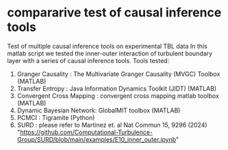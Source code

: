 # compararive test of causal inference tools
 Test of multiple causal inference tools on experimental TBL data
 In this matlab script we tested the inner-outer interaction of turbulent boundary layer with a series of causal inference tools.
 Tools tested:
 1. Granger Causality : The Multivariate Granger Causality (MVGC) Toolbox (MATLAB)
 2. Transfer Entropy : Java Information Dynamics Toolkit (JIDT) (MATLAB)
 3. Convergent Cross Mapping : convergent cross mapping matlab toolbox (MATLAB)
 4. Dynamic Bayesian Network: GlobalMIT toolbox (MATLAB)
 5. PCMCI : Tigramite (Python)
 6. SURD : please refer to Martinez et. al Nat Commun 15, 9296 (2024) "https://github.com/Computational-Turbulence-Group/SURD/blob/main/examples/E10_inner_outer.ipynb"

